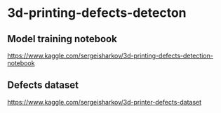 # 3d-printing-defects-detecton

## Model training notebook
https://www.kaggle.com/sergeisharkov/3d-printing-defects-detection-notebook

## Defects dataset
https://www.kaggle.com/sergeisharkov/3d-printer-defects-dataset























